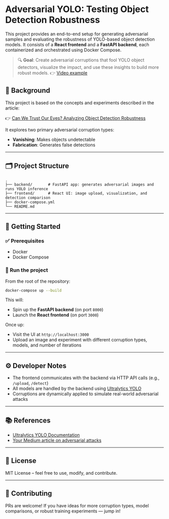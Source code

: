 # Adversarial YOLO: Testing Object Detection Robustness

This project provides an end-to-end setup for generating adversarial samples and evaluating the robustness of YOLO-based object detection models. It consists of a **React frontend** and a **FastAPI backend**, each containerized and orchestrated using Docker Compose.

> 🔍 **Goal**: Create adversarial corruptions that fool YOLO object detectors, visualize the impact, and use these insights to build more robust models.
👉 [Video example](assets/adversarial_samples_generation.mp4)

## 🧠 Background

This project is based on the concepts and experiments described in the article:

👉 [Can We Trust Our Eyes? Analyzing Object Detection Robustness](https://medium.com/python-in-plain-english/can-we-trust-our-eyes-analyzing-object-detection-robustness-7e9b1969471e)

It explores two primary adversarial corruption types:
- **Vanishing**: Makes objects undetectable
- **Fabrication**: Generates false detections

---

## 🗂️ Project Structure

```
.
├── backend/       # FastAPI app: generates adversarial images and runs YOLO inference
├── frontend/      # React UI: image upload, visualization, and detection comparison
├── docker-compose.yml
└── README.md
```

---

## 🚀 Getting Started

### ✅ Prerequisites

- Docker
- Docker Compose

### 🐳 Run the project

From the root of the repository:

```bash
docker-compose up --build
```

This will:
- Spin up the **FastAPI backend** (on port `8000`)
- Launch the **React frontend** (on port `3000`)

Once up:
- Visit the UI at `http://localhost:3000`
- Upload an image and experiment with different corruption types, models, and number of iterations

---

## ⚙️ Developer Notes

- The frontend communicates with the backend via HTTP API calls (e.g., `/upload`, `/detect`)
- All models are handled by the backend using [Ultralytics YOLO](https://github.com/ultralytics/ultralytics)
- Corruptions are dynamically applied to simulate real-world adversarial attacks

---

## 📚 References

- [Ultralytics YOLO Documentation](https://docs.ultralytics.com)
- [Your Medium article on adversarial attacks](https://medium.com/python-in-plain-english/can-we-trust-our-eyes-analyzing-object-detection-robustness-7e9b1969471e)

---

## 📌 License

MIT License – feel free to use, modify, and contribute.

---

## 🤝 Contributing

PRs are welcome! If you have ideas for more corruption types, model comparisons, or robust training experiments — jump in!